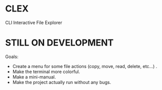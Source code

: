 # CLEX
CLI Interactive File Explorer

# STILL ON DEVELOPMENT


Goals:
- Create a menu for some file actions (copy, move, read, delete, etc...) .
- Make the terminal more colorful.
- Make a mini-manual.
- Make the project actually run without any bugs.
